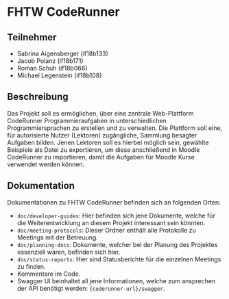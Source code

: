 # FHTW CodeRunner

## Teilnehmer

* Sabrina Aigensberger (if18b133)
* Jacob Polanz (if18b171)
* Roman Schuh (if18b066)
* Michael Legenstein (if18b108)

## Beschreibung

Das Projekt soll es ermöglichen, über eine zentrale Web-Plattform CodeRunner Programmieraufgaben in unterschiedlichen Programmiersprachen zu erstellen und zu verwalten. Die Plattform soll eine, für autorisierte Nutzer (Lektoren) zugängliche, Sammlung besagter Aufgaben bilden. Jenen Lektoren soll es hierbei möglich sein, gewählte Beispiele als Datei zu exportieren, um diese anschließend in Moodle CodeRunner zu importieren, damit die Aufgaben für Moodle Kurse verwendet werden können.

## Dokumentation

Dokumentationen zu FHTW CodeRunner befinden sich an folgenden Orten:

* `doc/developer-guides`: Hier befinden sich jene Dokumente, welche für die Weiterentwicklung an diesem Projekt interessant sein könnten.
* `doc/meeting-protocols`: Dieser Ordner enthält alle Protokolle zu Meetings mit der Betreuung.
* `doc/planning-docs`: Dokumente, welcher bei der Planung des Projektes essenziell waren, befinden sich hier.
* `doc/status-reports`: Hier sind Statusberichte für die einzelnen Meetings zu finden.
* Kommentare im Code.
* Swagger UI beinhaltet all jene Informationen, welche zum ansprechen der API benötigt werden: `{coderunner-url}/swagger`.
